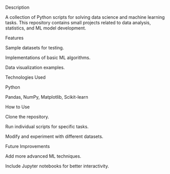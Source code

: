 Description

A collection of Python scripts for solving data science and machine learning tasks. This repository contains small projects related to data analysis, statistics, and ML model development.

Features

Sample datasets for testing.

Implementations of basic ML algorithms.

Data visualization examples.

Technologies Used

Python

Pandas, NumPy, Matplotlib, Scikit-learn

How to Use

Clone the repository.

Run individual scripts for specific tasks.

Modify and experiment with different datasets.

Future Improvements

Add more advanced ML techniques.

Include Jupyter notebooks for better interactivity.

